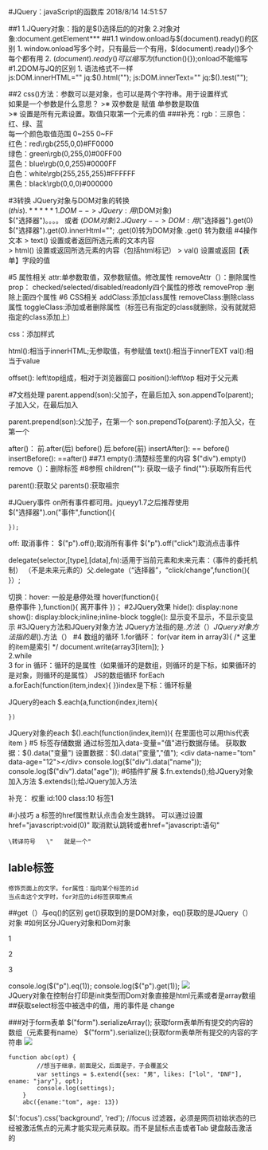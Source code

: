 #JQuery：javaScript的函数库 2018/8/14 14:51:57 
    
##1
	1.JQuery对象：指的是$()选择后的的对象  
	2.对象对象:document.getElement***
##1.1 window.onload与$(document).ready()的区别
	1. window.onload写多个时，只有最后一个有用，$(document).ready()多个每个都有用
	2. $(document).ready()可以缩写为$(function(){});onload不能缩写
#1.2DOM与JQ的区别
	1. 语法格式不一样   
	   js:DOM.innerHTML=""  jq:$().html("");
	   js:DOM.innerText=""  jq:$().test("");
	
##2
	css()方法：参数可以是对象，也可以是两个字符串。用于设置样式  
	如果是一个参数是什么意思？
	>※ 双参数是 赋值   单参数是取值  
	>※ 设置是所有元素设置。取值只取第一个元素的值
###补充：rgb：三原色：红、绿、蓝  
	每一个颜色取值范围 0~255  0~FF  
	红色：red\rgb(255,0,0)\#FF0000  
	绿色：green\rgb(0,255,0)\#00FF00  
	蓝色：blue\rgb(0,0,255)\#0000FF  
	白色：white\rgb(255,255,255)\#FFFFFF  
	黑色：black\rgb(0,0,0)\#000000

#3转换
	JQuery对象与DOM对象的转换  
	$(this).*****  
	1.DOM --> JQuery  :用$(DOM对象)  
		$("选择器")。。。。
	或者 $(DOM对象)
	2.JQuery --> DOM :用$("选择器").get(0)
		$("选择器").get(0).innerHtml="";
		.get(0)转为DOM对象
		.get() 转为数组
#4操作文本
	> text() 设置或者返回所选元素的文本内容   
	> html() 设置或返回所选元素的内容（包括html标记）
	> val()  设置或返回【表单】字段的值
	
#5 属性相关
attr:单参数取值，双参数赋值。修改属性
removeAttr（）：删除属性
prop： checked/selected/disabled/readonly四个属性的修改
removeProp  :删除上面四个属性
#6 CSS相关
addClass:添加class属性
removeClass:删除class属性
toggleClass:添加或者删除属性（标签已有指定的class就删除，没有就就把指定的class添加上）

css：添加样式

html():相当于innerHTML;无参取值，有参赋值
text():相当于innerTEXT
val():相当于value

offset(): left\top组成，相对于浏览器窗口
position():left\top  相对于父元素

#7文档处理
parent.append(son):父加子，在最后加入
son.appendTo(parent);子加入父，在最后加入

parent.prepend(son):父加子，在第一个
son.prependTo(parent):子加入父，在第一个

after()： 前.after(后)
before()  后.before(前)
insertAfter(): == before()
insertBefore():  ==after()
##7.1
empty():清楚标签里的内容
	 $("div").empty()
remove（）：删除标签
#8参照
children(""): 获取一级子
find(""):获取所有后代

parent():获取父
parents():获取祖宗

#JQuery事件
on所有事件都可用。jqueyy1.7之后推荐使用  
	 $("选择器").on("事件",function(){
		
	});
off: 取消事件：
	$("p").off();取消所有事件
	$("p").off("click")取消点击事件

delegate(selector,[type],[data],fn):适用于当前元素和未来元素：（事件的委托机制）
（不是未来元素的）父.delegate（“选择器”，“click/change”,function(){
}）;

切换：hover:  一般是悬停处理
	hover(function(){   
		悬停事件
	},function(){
		离开事件
	})；
#2JQuery效果
	hide(): display:none
	show(): display:block;inline;inline-block
	toggle(): 显示变不显示，不显示变显示
#3JQuery方法和JQuery对象方法
	JQuery方法指的是$.方法（）
	JQuery对象方法指的是$().方法（）
#4 数组的循环
1.for循环：
for(var item in array3){
						/* 这里的item是索引 */
						document.write(array3[item]);
					}  
2.while  
3 for in  循环：循环的是属性（如果循环的是数组，则循环的是下标，如果循环的是对象，则循环的是属性）
JS的数组循环 forEach   a.forEach(function(item,index){
	})index是下标：循环标量
	
JQuery的each   $.each(a,function(index,item){

	})
JQuery对象的each  $().each(function(index,item)){
						在里面也可以用this代表item
				}
#5 标签存储数据
	通过标签加入data-变量="值"进行数据存储。
	获取数据：$().data("变量")
	设置数据：$().data("变量","值");
	<div data-name="tom" data-age="12"></div>
	console.log($("div").data("name"));
    console.log($("div").data("age"));
#6插件扩展
$.fn.extends();给JQuery对象加入方法
$.extends();给JQuery加入方法

补充：
权重  id:100  class:10    标签1


#小技巧
	a 标签的href属性默认点击会发生跳转。
	可以通过设置href="javascript:void(0)" 取消默认跳转或者href="javascript:语句"

	\转译符号   \"   就是一个"
## lable标签  
	修饰页面上的文字。for属性：指向某个标签的id
	当点击这个文字时，for对应的id标签获取焦点

##get（）与eq()的区别  get()获取到的是DOM对象，eq()获取的是JQuery（）对象
#如何区分JQuery对象和Dom对象
	 <p>1</p>
	 <p>2</p>
	 <p>3</p>
	console.log($("p").eq(1));
    console.log($("p").get(1));
![](https://i.imgur.com/WorCVck.png)  
	JQuery对象在控制台打印是init类型而Dom对象直接是html元素或者是array数组
##获取select标签中被选中的值，用的事件是 change


###对于form表单
	$("form").serializeArray(); 获取form表单所有提交的内容的数组（元素要有name）
	$("form").serialize();获取form表单所有提交的内容的字符串
![](https://i.imgur.com/86unneA.png)

	function abc(opt) {
	        //想当于继承，前面是父，后面是子，子会覆盖父
	        var settings = $.extend({sex: "男", likes: ["lol", "DNF"], ename: "jary"}, opt);
	        console.log(settings);
	    }
	    abc({ename:"tom", age: 13})


$(':focus').css('background', 'red'); //focus 过滤器，必须是网页初始状态的已经被激活焦点的元素才能实现元素获取。而不是鼠标点击或者Tab 键盘敲击激活的
